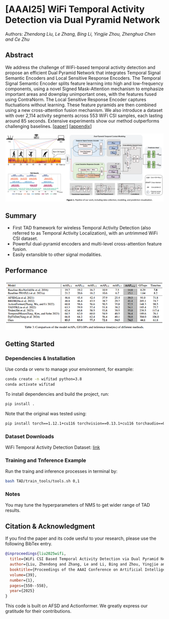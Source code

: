 # [AAAI25] WiFi Temporal Activity Detection via Dual Pyramid Network

Authors: *Zhendong Liu, Le Zhang, Bing Li, Yingjie Zhou, Zhenghua Chen and Ce Zhu*

## Abstract

We address the challenge of WiFi-based temporal activity detection and  propose an efficient Dual Pyramid Network that integrates Temporal Signal Semantic Encoders and Local Sensitive Response Encoders. The Temporal Signal Semantic Encoder splits feature learning into high and low-frequency components, using a novel Signed Mask-Attention mechanism to emphasize important areas and downplay unimportant ones, with the features fused using ContraNorm. The Local Sensitive Response Encoder captures fluctuations without learning. These feature pyramids are then combined using a new cross-attention fusion mechanism. We also introduce a dataset with over 2,114 activity segments across 553 WiFi CSI samples, each lasting around 85 seconds. Extensive experiments show our method outperforms challenging baselines. [[paper](https://github.com/AVC2-UESTC/WiFiTAD/blob/main/mainPaper.pdf)] [[appendix](https://github.com/AVC2-UESTC/WiFiTAD/blob/main/Appendix.pdf)] 

 <p align="center">
 <img width="700" src="figures/1741098982203.png">
 </p>

## Summary 

- First TAD framework for wireless Temporal Activity Detection (also referred to as Temporal Activity Localization), with an untrimmed WiFi CSI dataset.
- Powerful dual-pyramid encoders and multi-level cross-attention feature fusion.
- Easily extansible to other signal modalities.

## Performance

![](figures/performance.png)

## Getting Started

### Dependencies & Installation

Use conda or venv to manage your environment, for example:

```bash
conda create -n wifitad python=3.8
conda activate wifitad
```

To install dependencies and build the project, run:

```bash
pip install .
```

Note that the original was tested using:

```bash
pip install torch==1.12.1+cu116 torchvision==0.13.1+cu116 torchaudio==0.12.1 --extra-index-url https://download.pytorch.org/whl/cu116
```

### Dataset Downloads

WiFi Temporal Activity Detection Dataset: [link](https://drive.google.com/file/d/1gy0ppFtypVTtgBfrFzdMJUbXTb1MbPSK/view?usp=drive_link)

### Training and Tnference Example

Run the traing and inference processes in terminal by: 

```bash
bash TAD/train_tools/tools.sh 0,1
```

### Notes

You may tune the hyperparameters of NMS to get wider range of TAD results.

## Citation & Acknowledgment

If you find the paper and its code uesful to your research, please use the following BibTex entry.

```bibtex
@inproceedings{liu2025wifi,
  title={WiFi CSI Based Temporal Activity Detection via Dual Pyramid Network},
  author={Liu, Zhendong and Zhang, Le and Li, Bing and Zhou, Yingjie and Chen, Zhenghua and Zhu, Ce},
  booktitle={Proceedings of the AAAI Conference on Artificial Intelligence},
  volume={39},
  number={1},
  pages={550--558},
  year={2025}
}
```

This code is built on AFSD and Actionformer. We greatly express our gratitude for their contributions.
